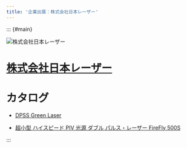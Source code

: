 ```yaml
---
title: '企業出展：株式会社日本レーザー'
---
```


::: {#main}

![株式会社日本レーザー](images/laser.png)

# [株式会社日本レーザー](http://piv.japanlaser.co.jp/)

# カタログ

- <i class="fas fa-book-open"></i> [DPSS Green Laser](laser/DPGL_2W.pdf)

- <i class="fas fa-book-open"></i> [超小型 ハイスピード PIV 光源 ダブル パルス・レーザー FireFly 500S](laser/FireFly500S_100k.pdf)

:::
